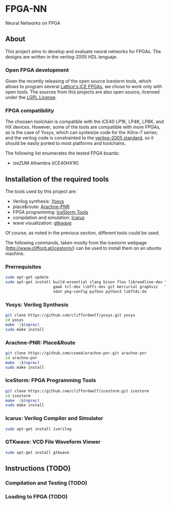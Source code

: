 # FPGA-NN
Neural Networks on FPGA

## About
This project aims to develop and evaluate neural networks for FPGAs. The designs are written in the verilog-2005 HDL lenguaje.

### Open FPGA development
Given the recently releasing of the open source Icestorm tools, which allows to program several [Lattice's ICE FPGAs](https://en.wikipedia.org/wiki/ICE_(FPGA)), we chose to work only with open tools. The sources from this projects are also open source, licensed under the [LGPL License](https://www.gnu.org/licenses/lgpl.html).

### FPGA compatibility
The choosen toolchain is compatible with the iCE40 LP1K, LP4K, LP8K, and HX devices. However, some of the tools are compatible with more FPGAs, as is the case of Yosys, which can syntesize code for the Xilinx-7 series; and the verilog code is constrainted to the [verilog-2005 standard](http://staff.ustc.edu.cn/~songch/download/IEEE.1364-2005.pdf), so it should be easily ported to most platforms and toolchains.

The following list enumerates the tested FPGA boards:
* izeZUM Alhambra (iCE40HX1K)

## Installation of the required tools
The tools used by this project are:
* Verilog synthesis: [Yosys](http://www.clifford.at/yosys/)
* place&route: [Arachne-PNR](https://github.com/cseed/arachne-pnr)
* FPGA programming: [IceStorm Tools](http://www.clifford.at/icestorm/)
* compilation and simulation: [Icarus](http://iverilog.icarus.com/)
* wave visualization: [gtkwave](http://gtkwave.sourceforge.net/)

Of course, as noted in the previous section, different tools could be used.

The following commands, taken mostly from the icestorm webpage (http://www.clifford.at/icestorm/) can be used to install them on an ubuntu machine.
### Prerrequisites
```bash
sudo apt-get update
sudo apt-get install build-essential clang bison flex libreadline-dev \
                     gawk tcl-dev libffi-dev git mercurial graphviz   \
                     xdot pkg-config python python3 libftdi-de
```
### Yosys: Verilog Synthesis
```bash
git clone https://github.com/cliffordwolf/yosys.git yosys
cd yosys
make -j$(nproc)
sudo make install
```
### Arachne-PNR: Place&Route
```bash
git clone https://github.com/cseed/arachne-pnr.git arachne-pnr
cd arachne-pnr
make -j$(nproc)
sudo make install
```
### IceStorm: FPGA Programming Tools
```bash
git clone https://github.com/cliffordwolf/icestorm.git icestorm
cd icestorm
make -j$(nproc)
sudo make install
```
### Icarus: Verilog Compiler and Simulator
```bash
sudo apt-get install iverilog
```

### GTKwave: VCD File Waveform Viewer
```bash
sudo apt-get install gtkwave
```

## Instructions (TODO)

### Compilation and Testing (TODO)

### Loading to FPGA (TODO)
